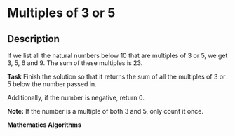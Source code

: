 # Multiples of 3 or 5
## Description
If we list all the natural numbers below 10 that are multiples of 3 or 5, we get 3, 5, 6 and 9. The sum of these multiples is 23.

__Task__
Finish the solution so that it returns the sum of all the multiples of 3 or 5 below the number passed in.

Additionally, if the number is negative, return 0.

__Note:__ If the number is a multiple of both 3 and 5, only count it once.

**Mathematics Algorithms**